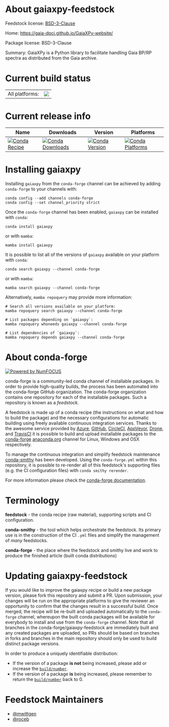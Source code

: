 About gaiaxpy-feedstock
=======================

Feedstock license: [BSD-3-Clause](https://github.com/conda-forge/gaiaxpy-feedstock/blob/main/LICENSE.txt)

Home: https://gaia-dpci.github.io/GaiaXPy-website/

Package license: BSD-3-Clause

Summary: GaiaXPy is a Python library to facilitate handling Gaia BP/RP spectra as distributed from the Gaia archive.

Current build status
====================


<table><tr><td>All platforms:</td>
    <td>
      <a href="https://dev.azure.com/conda-forge/feedstock-builds/_build/latest?definitionId=23745&branchName=main">
        <img src="https://dev.azure.com/conda-forge/feedstock-builds/_apis/build/status/gaiaxpy-feedstock?branchName=main">
      </a>
    </td>
  </tr>
</table>

Current release info
====================

| Name | Downloads | Version | Platforms |
| --- | --- | --- | --- |
| [![Conda Recipe](https://img.shields.io/badge/recipe-gaiaxpy-green.svg)](https://anaconda.org/conda-forge/gaiaxpy) | [![Conda Downloads](https://img.shields.io/conda/dn/conda-forge/gaiaxpy.svg)](https://anaconda.org/conda-forge/gaiaxpy) | [![Conda Version](https://img.shields.io/conda/vn/conda-forge/gaiaxpy.svg)](https://anaconda.org/conda-forge/gaiaxpy) | [![Conda Platforms](https://img.shields.io/conda/pn/conda-forge/gaiaxpy.svg)](https://anaconda.org/conda-forge/gaiaxpy) |

Installing gaiaxpy
==================

Installing `gaiaxpy` from the `conda-forge` channel can be achieved by adding `conda-forge` to your channels with:

```
conda config --add channels conda-forge
conda config --set channel_priority strict
```

Once the `conda-forge` channel has been enabled, `gaiaxpy` can be installed with `conda`:

```
conda install gaiaxpy
```

or with `mamba`:

```
mamba install gaiaxpy
```

It is possible to list all of the versions of `gaiaxpy` available on your platform with `conda`:

```
conda search gaiaxpy --channel conda-forge
```

or with `mamba`:

```
mamba search gaiaxpy --channel conda-forge
```

Alternatively, `mamba repoquery` may provide more information:

```
# Search all versions available on your platform:
mamba repoquery search gaiaxpy --channel conda-forge

# List packages depending on `gaiaxpy`:
mamba repoquery whoneeds gaiaxpy --channel conda-forge

# List dependencies of `gaiaxpy`:
mamba repoquery depends gaiaxpy --channel conda-forge
```


About conda-forge
=================

[![Powered by
NumFOCUS](https://img.shields.io/badge/powered%20by-NumFOCUS-orange.svg?style=flat&colorA=E1523D&colorB=007D8A)](https://numfocus.org)

conda-forge is a community-led conda channel of installable packages.
In order to provide high-quality builds, the process has been automated into the
conda-forge GitHub organization. The conda-forge organization contains one repository
for each of the installable packages. Such a repository is known as a *feedstock*.

A feedstock is made up of a conda recipe (the instructions on what and how to build
the package) and the necessary configurations for automatic building using freely
available continuous integration services. Thanks to the awesome service provided by
[Azure](https://azure.microsoft.com/en-us/services/devops/), [GitHub](https://github.com/),
[CircleCI](https://circleci.com/), [AppVeyor](https://www.appveyor.com/),
[Drone](https://cloud.drone.io/welcome), and [TravisCI](https://travis-ci.com/)
it is possible to build and upload installable packages to the
[conda-forge](https://anaconda.org/conda-forge) [anaconda.org](https://anaconda.org/)
channel for Linux, Windows and OSX respectively.

To manage the continuous integration and simplify feedstock maintenance
[conda-smithy](https://github.com/conda-forge/conda-smithy) has been developed.
Using the ``conda-forge.yml`` within this repository, it is possible to re-render all of
this feedstock's supporting files (e.g. the CI configuration files) with ``conda smithy rerender``.

For more information please check the [conda-forge documentation](https://conda-forge.org/docs/).

Terminology
===========

**feedstock** - the conda recipe (raw material), supporting scripts and CI configuration.

**conda-smithy** - the tool which helps orchestrate the feedstock.
                   Its primary use is in the construction of the CI ``.yml`` files
                   and simplify the management of *many* feedstocks.

**conda-forge** - the place where the feedstock and smithy live and work to
                  produce the finished article (built conda distributions)


Updating gaiaxpy-feedstock
==========================

If you would like to improve the gaiaxpy recipe or build a new
package version, please fork this repository and submit a PR. Upon submission,
your changes will be run on the appropriate platforms to give the reviewer an
opportunity to confirm that the changes result in a successful build. Once
merged, the recipe will be re-built and uploaded automatically to the
`conda-forge` channel, whereupon the built conda packages will be available for
everybody to install and use from the `conda-forge` channel.
Note that all branches in the conda-forge/gaiaxpy-feedstock are
immediately built and any created packages are uploaded, so PRs should be based
on branches in forks and branches in the main repository should only be used to
build distinct package versions.

In order to produce a uniquely identifiable distribution:
 * If the version of a package **is not** being increased, please add or increase
   the [``build/number``](https://docs.conda.io/projects/conda-build/en/latest/resources/define-metadata.html#build-number-and-string).
 * If the version of a package **is** being increased, please remember to return
   the [``build/number``](https://docs.conda.io/projects/conda-build/en/latest/resources/define-metadata.html#build-number-and-string)
   back to 0.

Feedstock Maintainers
=====================

* [@mwittgen](https://github.com/mwittgen/)
* [@roceb](https://github.com/roceb/)

